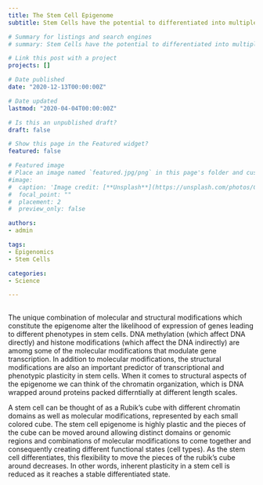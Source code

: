 ```yaml
---
title: The Stem Cell Epigenome
subtitle: Stem Cells have the potential to differentiated into multiple cell types. As Conrad Waddington had suggested, a stem call can be thought of as a ball on top of the hill with high potential energy and as this ball rolls down the hill it attains stable minima. The opposite of this process is called reprogramming where in you go from this differentiated state to a stem cell state. Even though these cells are so different transcriptionally and phenotypically i.e they have different gene expression profiles and different function they share the same DNA sequence. Therefore, these functional differences may be linked with both molecular and structural changes in the genome that don’t change the underlying DNA sequence.

# Summary for listings and search engines
# summary: Stem Cells have the potential to differentiated into multiple cell types. As Conrad Waddington had suggested, a stem call can be thought of as a ball on top of the hill with high potential energy and as this ball rolls down the hill it attains stable minima. The opposite of this process is called reprogramming where in you go from this differentiated state to a stem cell state. Even though these cells are so different transcriptionally and phenotypically i.e they have different gene expression profiles and different function they share the same DNA sequence. Therefore, these functional differences may be linked with both molecular and structural changes in the genome that don’t change the underlying DNA sequence.

# Link this post with a project
projects: []

# Date published
date: "2020-12-13T00:00:00Z"

# Date updated
lastmod: "2020-04-04T00:00:00Z"

# Is this an unpublished draft?
draft: false

# Show this page in the Featured widget?
featured: false

# Featured image
# Place an image named `featured.jpg/png` in this page's folder and customize its options here.
#image:
#  caption: 'Image credit: [**Unsplash**](https://unsplash.com/photos/CpkOjOcXdUY)'
#  focal_point: ""
#  placement: 2
#  preview_only: false

authors:
- admin

tags:
- Epigenomics
- Stem Cells

categories:
- Science

---
```


##  

The unique combination of molecular and structural modifications which constitute the epigenome alter the likelihood of expression of genes leading to different phenotypes in stem cells. DNA methylation (which affect DNA directly) and histone modifications (which affect the DNA indirectly) are amomg some of the molecular modifications that modulate gene transcription. In addition to molecular modifications, the structural modifications are also an important predictor of transcriptional and phenotypic plasticity in stem cells. When it comes to structural aspects of the epigenome we can think of the chromatin organization, which is DNA wrapped around proteins packed differntially at different length scales.

A stem cell can be thought of as a Rubik’s cube with different chromatin domains as well as molecular modifications, represented by each small colored cube. The stem cell epigenome is highly plastic and the pieces of the cube can be moved around allowing distinct domains or genomic regions and combinations of molecular modifications to come together and consequently creating different functional states (cell types).  As the stem cell differentiates, this flexibility to move the pieces of the rubik’s cube around decreases. In other words, inherent plasticity in a stem cell is reduced as it reaches a stable differentiated state. 



